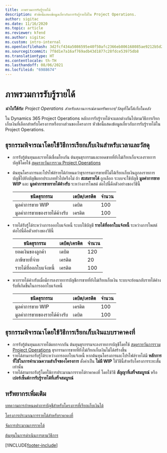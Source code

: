 ```yaml
---
title: ภาพรวมการรับรู้รายได้
description: หัวข้อนี้แสดงข้อมูลเกี่ยวกับการรับรู้รายได้ใน Project Operations.
author: sigitac
ms.date: 11/16/2020
ms.topic: article
ms.reviewer: kfend
ms.author: sigitac
ms.custom: intro-internal
ms.openlocfilehash: 3d2fcf434a5086595e40f50afc2366eb806168085ae9212b5d25e3e9bd02e2c6
ms.sourcegitcommit: 7f8d1e7a16af769adb43d1877c28fdce53975db8
ms.translationtype: HT
ms.contentlocale: th-TH
ms.lasthandoff: 08/06/2021
ms.locfileid: "6988674"
---
```

# <a name="revenue-recognition-overview"></a>ภาพรวมการรับรู้รายได้

_**นำไปใช้กับ:** Project Operations สำหรับสถานการณ์ตามทรัพยากร/วัสดุที่ไม่ได้เก็บในคลัง_

ใน Dynamics 365 Project Operations หลักการรับรู้รายได้จะแตกต่างกันไปตามวิธีการเรียกเก็บเงินที่เลือกสำหรับโครงการหรือบางส่วนของโครงการ หัวข้อนี้แสดงข้อมูลเกี่ยวกับการรับรู้รายได้ใน Project Operations.

## <a name="transactions-accounted-using-time-and-material-billing-method"></a>ธุรกรรมพิจารณาโดยใช้วิธีการเรียกเก็บเงินสำหรับเวลาและวัสดุ

- การรับรู้ต้นทุนและรายได้เชื่อมโยงกัน ต้นทุนธุรกรรมและยอดขายที่ยังไม่เรียกเก็บจะลงรายการบัญชีโดยใช้ [สมุดรายวันการรวม Project Operations](../project-accounting/project-operations-integration-journal.md)
- ต้นทุนโครงการและโปรไฟล์รายได้กำหนดว่าธุรกรรมการขายที่ไม่ได้เรียกเก็บเงินถูกลงรายการบัญชีไปยังบัญชีแยกประเภททั่วไปหรือไม่ ถ้า **สะสมรายได้** ถูกเลือก ระบบจะใช้บัญชี **มูลค่าการขาย WIP** และ **มูลค่าการขายรายได้ค้างรับ** ระหว่างการโพสต์ ต่อไปนี้คือตัวอย่างของวิธีนี้  

  | ชนิดธุรกรรม | เดบิต/เครดิต | จำนวน |
  | --- | --- | --- |
  | มูลค่าการขาย WIP | เดบิต | 100 |
  | มูลค่าการขายของรายได้ค้างรับ | เครดิต | 100 |

- รายได้รับรู้ได้ระหว่างการออกใบแจ้งหนี้ ระบบใช้บัญชี **รายได้ที่ออกใบแจ้งหนี้** ระหว่างการโพสต์ ต่อไปนี้คือตัวอย่างของวิธีนี้  

  | ชนิดธุรกรรม | เดบิต/เครดิต | จำนวน |
  | --- | --- | --- |
  | ยอดเงินของลูกค้า | เดบิต | 120 |
  | ภาษีขายที่จ่าย | เครดิต | 20 |
  | รายได้ที่ออกใบแจ้งหนี้ | เครดิต | 100 |

- หากรายได้ค้างรับเมื่อมีการลงรายการบัญชีการขายที่ยังไม่เรียกเก็บเงิน ระบบจะย้อนกลับรายได้ค้างรับที่เกิดขึ้นในการออกใบแจ้งหนี้

  | ชนิดธุรกรรม | เดบิต/เครดิต | จำนวน |
  | --- | --- | --- |
  | มูลค่าการขาย WIP | เครดิต | 100 |
  | มูลค่าการขายของรายได้ค้างรับ | เดบิต | 100 |

## <a name="transactions-accounted-using-the-fixed-price-billing-method"></a>ธุรกรรมพิจารณาโดยใช้วิธีการเรียกเก็บเงินแบบราคาคงที่

- การรับรู้ต้นทุนและรายได้แยกจากกัน ต้นทุนธุรกรรมจะลงรายการบัญชีโดยใช้ [สมุดรายวันการรวม Project Operations](../project-accounting/project-operations-integration-journal.md) ธุรกรรมการขายที่ยังไม่เรียกเก็บเงินไม่ได้สร้างขึ้น
- รายได้สามารถรับรู้ได้ระหว่างการออกใบแจ้งหนี้ หากต้นทุนโครงการและโปรไฟล์รายได้มี **หลักการที่ใช้ในการคำนวณความสำเร็จของโครงการ** ตั้งค่าเป็น **ไม่มี WIP** ใช้วิธีนี้สำหรับโครงการระยะสั้นเท่านั้น
- รายได้สามารถรับรู้โดยใช้การประมาณการรายได้ราคาคงที่ โดยใช้วิธี **สัญญาที่เสร็จสมบูรณ์** หรือ **เปอร์เซ็นต์การรับรู้รายได้ที่เสร็จสมบูรณ์**

## <a name="additional-resources"></a>ทรัพยากรเพิ่มเติม
[บทความการกำหนดค่าการบัญชีสำหรับโครงการที่เรียกเก็บเงินได้](../project-accounting/configure-accounting-billable-projects.md)

[โครงการประมาณการรายได้สำหรับราคาคงที่](rev-rec-percentage-completion-method.md)

[จัดการประมาณการรายได้](rev-rec-completed-contract-method.md)

[ต้นทุนในการดำเนินการตามวิธีการ](cost-complete-methods.md)


[!INCLUDE[footer-include](../includes/footer-banner.md)]